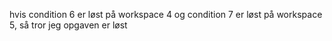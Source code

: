 hvis condition 6 er løst på workspace 4 og condition 7 er løst på workspace 5, så tror jeg opgaven er løst